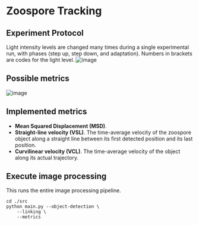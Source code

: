 # Zoospore Tracking


## Experiment Protocol
Light intensity levels are changed many times during a single experimental run, with phases (step up, step down, and adaptation). Numbers in brackets are codes for the light level.
![image](https://github.com/Turku-BioImaging/project-silke-zoospore-tracking/assets/11444749/e32b3513-d502-4ef9-b054-af4afdb87987)

## Possible metrics
![image](https://github.com/Turku-BioImaging/project-silke-zoospore-tracking/assets/11444749/f4a37da3-6dd1-4d3c-b69f-8b2b37505d2c)

## Implemented metrics
- __Mean Squared Displacement (MSD)__.
- __Straight-line velocity (VSL)__.  The time-average velocity of the zoospore object along a straight line between its first detected position and its last position.
- __Curvilinear velocity (VCL)__. The time-average velocity of the object along its actual trajectory.

## Execute image processing

This runs the entire image processing pipeline.
```
cd ./src
python main.py --object-detection \
    --linking \
    --metrics
```
